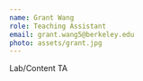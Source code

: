 ```yaml
---
name: Grant Wang
role: Teaching Assistant
email: grant.wang5@berkeley.edu
photo: assets/grant.jpg
---
```


Lab/Content TA
